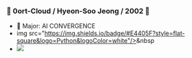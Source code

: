 ### 🔸 0ort-Cloud /  Hyeon-Soo Jeong / 2002 🔸
- 🔭 Major: AI CONVERGENCE
- img src="https://img.shields.io/badge/#E4405F?style=flat-square&logo=Python&logoColor=white"/></a>&nbsp 
- <a href="https://www.instagram.com/suspensi0n__/" target="_blank"><img src="https://img.shields.io/badge/#E4405F?style=뱃지모양&logo=로고&logoColor=로고색상"/></a>
<!--
**0ort-Cloud/0ort-Cloud** is a ✨ _special_ ✨ repository because its `README.md` (this file) appears on your GitHub profile.

Here are some ideas to get you started:


- 🌱 I’m currently learning ...
- 👯 I’m looking to collaborate on ...
- 🤔 I’m looking for help with ...
- 💬 Ask me about ...
- 📫 How to reach me: ...
- 😄 Pronouns: ...
- ⚡ Fun fact: ...
-->
